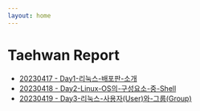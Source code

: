 ```yaml
---
layout: home
---
```


# Taehwan Report
- [ 20230417 - Day1-리눅스-배포판-소개](./2023-04-17-Day1-리눅스-배포판-소개)<br>
- [ 20230418 - Day2-Linux-OS의-구성요소-중-Shell](./2023-04-18-Day2-Linux-OS의-구성요소-중-Shell)<br>
- [ 20230419 - Day3-리눅스-사용자(User)와-그룹(Group)](./2023-04-19-Day3-리눅스-사용자(User)와-그룹(Group))<br>